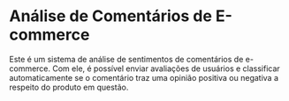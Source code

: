 # Análise de Comentários de E-commerce

Este é um sistema de análise de sentimentos de comentários de e-commerce. Com ele, é possível enviar avaliações de usuários e classificar automaticamente se o comentário traz uma opinião positiva ou negativa a respeito do produto em questão.
